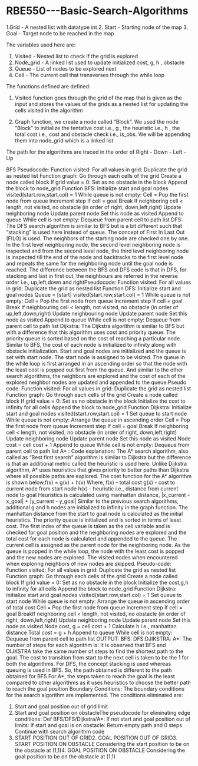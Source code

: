 # RBE550---Basic-Search-Algorithms
  1.Grid - A nested list with datatype int
  2. Start - Starting node of the map
  3. Goal - Target node to be reached in the map

The variables used here are:
  1. Visited - Nested list to check if the grid is explored
  2. Node_grid - A linked list used to update initialized cost, g, h , obstacle
  3. Queue - List of nodes to be explored next
  4. Cell - The current cell that transverses through the while loop

The functions defined are defined:
1. Visited function goes through the grid of the map that is given as the input and stores the
values of the grids as a nested list for updating the cells visited in the algorithm

2. Graph function, we create a node called “Block”. We used the node “Block” to initialize
the tentative cost i.e., g , the heuristic i.e., h , the total cost i.e., cost and obstacle check
i.e., is_obs. We will be appending them into node_grid which is a linked list

The path for the algorithms are traced in the order of Right - Down - Left - Up

BFS Pseudocode:
Function visited:
  For all values in grid:
    Duplicate the grid as nested list
Function graph:
  Go through each cells of the grid
Create a node called block
If grid value = 0:
Set as no obstacle in the block
Append the block to node_grid
Function BFS:
Initialize start and goal nodes
visited(start.row,start.col) = 1
While queue is not empty:
Cell = Pop the first node from queue
Increment step
If cell = goal
Break
If neighboring cell < length, not visited, no obstacle (in order of right, down,left,right)
Update neighboring node
Update parent node
Set this node as visited
Append to queue
While cell is not empty:
Dequeue from parent cell to path list
DFS:
The DFS search algorithm is similar to BFS but is a bit different such that
“stacking” is used here instead of queue. The concept of First In Last Out (FILO) is
used. The neighbors of the starting node are checked one by one. In the first level
neighboring node, the second level neighboring node is inspected and from the second
level node, the third level neighboring node is inspected till the end of the node and
backtracks to the first level node and repeats the same for the neighboring node until
the goal node is reached. The difference between the BFS and DFS code is that in
DFS, for stacking and last in first out, the neighbours are referred in the reverse order
i.e., up,left,down and rightPseudocode:
Function visited:
For all values in grid:
Duplicate the grid as nested list
Function DFS:
Initialize start and goal nodes
Queue = [start]
visited(start.row,start.col) = 1
While queue is not empty:
Cell = Pop the first node from queue
Increment step
If cell = goal
Break
If neighbouring cell < length, not visited, no obstacle (in order of up,left,down,right)
Update neighbouring node
Update parent node
Set this node as visited
Append to queue
While cell is not empty:
Dequeue from parent cell to path list
Dijkstra:
The Dijkstra algorithm is similar to BFS but with a difference that this algorithm
uses cost and priority queue. The priority queue is sorted based on the cost of reaching
a particular node.
Similar to BFS, the cost of each node is initialized to infinity along with obstacle
initialization. Start and goal nodes are initialized and the queue is set with start node.
The start node is assigned to be visited. The queue in the while loop is first arranged in
an ascending order so that the node with the least cost is popped out first from the
queue. And similar to the other search algorithms, the neighbors are explored and the
cost of each of the explored neighbor nodes are updated and appended to the queue.Pseudo code:
Function visited:
For all values in grid:
Duplicate the grid as nested list
Function graph:
Go through each cells of the grid
Create a node called block
If grid value = 0:
Set as no obstacle in the block
Initialize the cost to infinity for all cells
Append the block to node_grid
Function Dijkstra:
Initialize start and goal nodes
visited(start.row,start.col) = 1
Set queue to start node
While queue is not empty:
Arrange the queue in ascending order
Cell = Pop the first node from queue
Increment step
If cell = goal
Break
If neighboring cell < length, not visited, no obstacle (in order of right, down,left,right)
Update neighboring node
Update parent node
Set this node as visited
Node cost = cell cost + 1
Append to queue
While cell is not empty:
Dequeue from parent cell to path list
A* :
Code explanation:
The A* search algorithm, also called as “Best first search” algorithm is similar to
Dijkstra but the difference is that an additional metric called the heuristic is used here.
Unlike Dijkstra algorithm, A* uses heuristics that gives priority to better paths than
Dijkstra where all possible paths are explored. The cost function for the A* algorithm is
shown below,f(x) = g(x) + h(x)
Where,
f(x) - total cost
g(x) - cost to current node from start node
h(x) - heuristic i.e., distance from current node to goal
Heuristics is calculated using manhattan distance, |x_current - x_goal| + |y_current -
y_goal|
Similar to the previous search algorithms, additional g and h nodes are initialized to
infinity in the graph function. The manhattan distance from the start to goal node is
calculated as the initial heuristics. The priority queue is initialized and is sorted in terms
of least cost. The first index of the queue is taken as the cell variable and is checked for
goal position and the neighboring nodes are explored and the total cost for each node is
calculated and appended to the queue. The current cell is assigned as the parent node
for the neighboring node. As the queue is popped in the while loop, the node with the
least cost is popped and the new nodes are explored. The visited nodes when
encountered when exploring neighbors of new nodes are skipped.
Pseudo-code:
Function visited:
For all values in grid:
Duplicate the grid as nested list
Function graph:
Go through each cells of the grid
Create a node called block
If grid value = 0:
Set as no obstacle in the block
Initialize the cost,g,h to infinity for all cells
Append the block to node_grid
Function Dijkstra:
Initialize start and goal nodes
visited(start.row,start.col) = 1
Set queue to start node
While queue is not empty:
Arrange the queue in ascending order of total cost
Cell = Pop the first node from queue
Increment step
If cell = goal
BreakIf neighboring cell < length, not visited, no obstacle (in order of right, down,left,right)
Update neighboring node
Update parent node
Set this node as visited
Node cost, g = cell cost + 1
Calculate h i.e., manhattan distance
Total cost = g + h
Append to queue
While cell is not empty:
Dequeue from parent cell to path list
OUTPUT:
BFS:
DFS:DJIKSTRA:
A*:
The number of steps for each algorithm is:
It is observed that BFS and DIJKSTRA take the same number of steps to find the
shortest path to the goal. The cost to transition from start to the next cell is taken to be
the 1 for both the algorithms.
For DFS, the concept stacking is used whereas queuing is used in BFS. So, the path
obtained is different to the path obtained for BFS
For A*, the steps taken to reach the goal is the least compared to other algorithms as it
uses heuristics to choose the better path to reach the goal position
Boundary Conditions:
The boundary conditions for the search algorithm are implemented. The conditions
eliminated are:
1. Start and goal position out of grid limit
2. Start and goal position on obstacleThe pseudocode for eliminating edge conditions:
Def BFS/DFS/Dijkstra/A*:
If not start and goal position out of limits:
If start and goal is on obstacle:
Return empty path and 0 steps
Continue with search algorithm code
1. START POSITION OUT OF GRID2. GOAL POSITION OUT OF GRID3. START POSITION ON OBSTACLE
Considering the start position to be on the obstacle at (1,1)4. GOAL POSITION ON OBSTACLE
Considering the goal position to be on the obstacle at (1,1)

